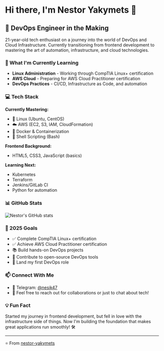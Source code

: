 # Hi there, I'm Nestor Yakymets 👋

## 🚀 DevOps Engineer in the Making

21-year-old tech enthusiast on a journey into the world of DevOps and Cloud Infrastructure. Currently transitioning from frontend development to mastering the art of automation, infrastructure, and cloud technologies.

### 🔭 What I'm Currently Learning

- **Linux Administration** - Working through CompTIA Linux+ certification
- **AWS Cloud** - Preparing for AWS Cloud Practitioner certification
- **DevOps Practices** - CI/CD, Infrastructure as Code, and automation

### 💻 Tech Stack

**Currently Mastering:**
- 🐧 Linux (Ubuntu, CentOS)
- ☁️ AWS (EC2, S3, IAM, CloudFormation)
- 🐳 Docker & Containerization
- 🔧 Shell Scripting (Bash)

**Frontend Background:**
- HTML5, CSS3, JavaScript (basics)

**Learning Next:**
- Kubernetes
- Terraform
- Jenkins/GitLab CI
- Python for automation

### 📊 GitHub Stats

![Nestor's GitHub stats](https://github-readme-stats.vercel.app/api?username=YOUR_USERNAME&show_icons=true&theme=tokyonight)

### 🎯 2025 Goals

- ✅ Complete CompTIA Linux+ certification
- ✅ Achieve AWS Cloud Practitioner certification
- 📚 Build hands-on DevOps projects
- 🤝 Contribute to open-source DevOps tools
- 🚀 Land my first DevOps role

### 📫 Connect With Me

- 💬 Telegram: [@nesik47](https://t.me/nesik47)
- 📧 Feel free to reach out for collaborations or just to chat about tech!

### 💡 Fun Fact

Started my journey in frontend development, but fell in love with the infrastructure side of things. Now I'm building the foundation that makes great applications run smoothly! 🛠️

---

⭐️ From [nestor-yakymets](https://github.com/YOUR_USERNAME)
